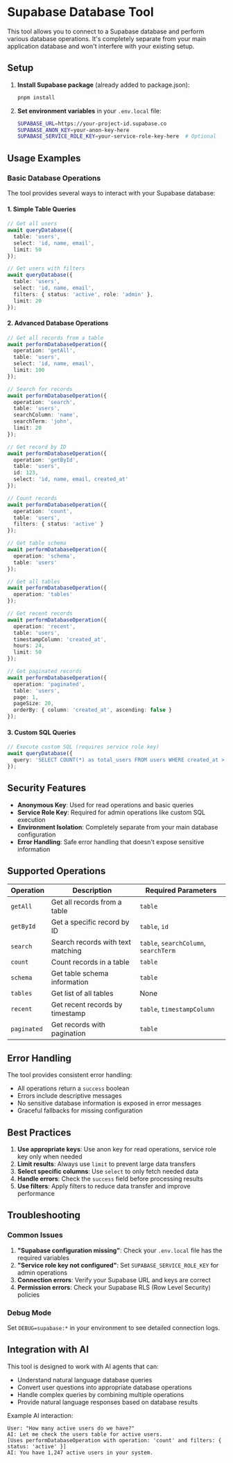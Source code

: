 # Supabase Database Tool

This tool allows you to connect to a Supabase database and perform various database operations. It's completely separate from your main application database and won't interfere with your existing setup.

## Setup

1. **Install Supabase package** (already added to package.json):
   ```bash
   pnpm install
   ```

2. **Set environment variables** in your `.env.local` file:
   ```bash
   SUPABASE_URL=https://your-project-id.supabase.co
   SUPABASE_ANON_KEY=your-anon-key-here
   SUPABASE_SERVICE_ROLE_KEY=your-service-role-key-here  # Optional
   ```

## Usage Examples

### Basic Database Operations

The tool provides several ways to interact with your Supabase database:

#### 1. Simple Table Queries
```typescript
// Get all users
await queryDatabase({
  table: 'users',
  select: 'id, name, email',
  limit: 50
});

// Get users with filters
await queryDatabase({
  table: 'users',
  select: 'id, name, email',
  filters: { status: 'active', role: 'admin' },
  limit: 20
});
```

#### 2. Advanced Database Operations
```typescript
// Get all records from a table
await performDatabaseOperation({
  operation: 'getAll',
  table: 'users',
  select: 'id, name, email',
  limit: 100
});

// Search for records
await performDatabaseOperation({
  operation: 'search',
  table: 'users',
  searchColumn: 'name',
  searchTerm: 'john',
  limit: 20
});

// Get record by ID
await performDatabaseOperation({
  operation: 'getById',
  table: 'users',
  id: 123,
  select: 'id, name, email, created_at'
});

// Count records
await performDatabaseOperation({
  operation: 'count',
  table: 'users',
  filters: { status: 'active' }
});

// Get table schema
await performDatabaseOperation({
  operation: 'schema',
  table: 'users'
});

// Get all tables
await performDatabaseOperation({
  operation: 'tables'
});

// Get recent records
await performDatabaseOperation({
  operation: 'recent',
  table: 'users',
  timestampColumn: 'created_at',
  hours: 24,
  limit: 50
});

// Get paginated records
await performDatabaseOperation({
  operation: 'paginated',
  table: 'users',
  page: 1,
  pageSize: 20,
  orderBy: { column: 'created_at', ascending: false }
});
```

#### 3. Custom SQL Queries
```typescript
// Execute custom SQL (requires service role key)
await queryDatabase({
  query: 'SELECT COUNT(*) as total_users FROM users WHERE created_at > NOW() - INTERVAL \'7 days\''
});
```

## Security Features

- **Anonymous Key**: Used for read operations and basic queries
- **Service Role Key**: Required for admin operations like custom SQL execution
- **Environment Isolation**: Completely separate from your main database configuration
- **Error Handling**: Safe error handling that doesn't expose sensitive information

## Supported Operations

| Operation | Description | Required Parameters |
|-----------|-------------|-------------------|
| `getAll` | Get all records from a table | `table` |
| `getById` | Get a specific record by ID | `table`, `id` |
| `search` | Search records with text matching | `table`, `searchColumn`, `searchTerm` |
| `count` | Count records in a table | `table` |
| `schema` | Get table schema information | `table` |
| `tables` | Get list of all tables | None |
| `recent` | Get recent records by timestamp | `table`, `timestampColumn` |
| `paginated` | Get records with pagination | `table` |

## Error Handling

The tool provides consistent error handling:
- All operations return a `success` boolean
- Errors include descriptive messages
- No sensitive database information is exposed in error messages
- Graceful fallbacks for missing configuration

## Best Practices

1. **Use appropriate keys**: Use anon key for read operations, service role key only when needed
2. **Limit results**: Always use `limit` to prevent large data transfers
3. **Select specific columns**: Use `select` to only fetch needed data
4. **Handle errors**: Check the `success` field before processing results
5. **Use filters**: Apply filters to reduce data transfer and improve performance

## Troubleshooting

### Common Issues

1. **"Supabase configuration missing"**: Check your `.env.local` file has the required variables
2. **"Service role key not configured"**: Set `SUPABASE_SERVICE_ROLE_KEY` for admin operations
3. **Connection errors**: Verify your Supabase URL and keys are correct
4. **Permission errors**: Check your Supabase RLS (Row Level Security) policies

### Debug Mode

Set `DEBUG=supabase:*` in your environment to see detailed connection logs.

## Integration with AI

This tool is designed to work with AI agents that can:
- Understand natural language database queries
- Convert user questions into appropriate database operations
- Handle complex queries by combining multiple operations
- Provide natural language responses based on database results

Example AI interaction:
```
User: "How many active users do we have?"
AI: Let me check the users table for active users.
[Uses performDatabaseOperation with operation: 'count' and filters: { status: 'active' }]
AI: You have 1,247 active users in your system.
```
